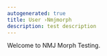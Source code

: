 ```yaml
---
autogenerated: true
title: User ›Nmjmorph
description: test description
---
```


Welcome to NMJ Morph Testing.
